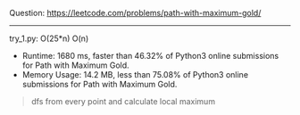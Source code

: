 Question: https://leetcode.com/problems/path-with-maximum-gold/

---

try_1.py: O(25*n) O(n)

* Runtime: 1680 ms, faster than 46.32% of Python3 online submissions for Path with Maximum Gold.
* Memory Usage: 14.2 MB, less than 75.08% of Python3 online submissions for Path with Maximum Gold.

> dfs from every point and calculate local maximum

